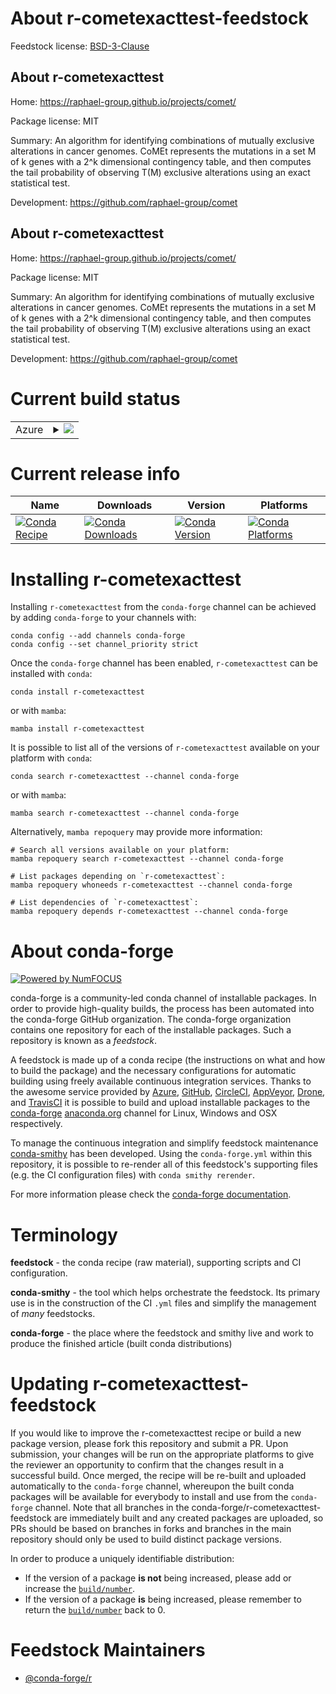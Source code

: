 About r-cometexacttest-feedstock
================================

Feedstock license: [BSD-3-Clause](https://github.com/conda-forge/r-cometexacttest-feedstock/blob/main/LICENSE.txt)


About r-cometexacttest
----------------------

Home: https://raphael-group.github.io/projects/comet/

Package license: MIT

Summary: An algorithm for identifying combinations of mutually exclusive alterations in cancer genomes. CoMEt represents the mutations in a set M of k genes with a 2^k dimensional contingency table, and then computes the tail probability of observing T(M) exclusive alterations using an exact statistical test.

Development: https://github.com/raphael-group/comet

About r-cometexacttest
----------------------

Home: https://raphael-group.github.io/projects/comet/

Package license: MIT

Summary: An algorithm for identifying combinations of mutually exclusive alterations in cancer genomes. CoMEt represents the mutations in a set M of k genes with a 2^k dimensional contingency table, and then computes the tail probability of observing T(M) exclusive alterations using an exact statistical test.

Development: https://github.com/raphael-group/comet

Current build status
====================


<table>
    
  <tr>
    <td>Azure</td>
    <td>
      <details>
        <summary>
          <a href="https://dev.azure.com/conda-forge/feedstock-builds/_build/latest?definitionId=4199&branchName=main">
            <img src="https://dev.azure.com/conda-forge/feedstock-builds/_apis/build/status/r-cometexacttest-feedstock?branchName=main">
          </a>
        </summary>
        <table>
          <thead><tr><th>Variant</th><th>Status</th></tr></thead>
          <tbody><tr>
              <td>linux_64_r_base4.3</td>
              <td>
                <a href="https://dev.azure.com/conda-forge/feedstock-builds/_build/latest?definitionId=4199&branchName=main">
                  <img src="https://dev.azure.com/conda-forge/feedstock-builds/_apis/build/status/r-cometexacttest-feedstock?branchName=main&jobName=linux&configuration=linux%20linux_64_r_base4.3" alt="variant">
                </a>
              </td>
            </tr><tr>
              <td>linux_64_r_base4.4</td>
              <td>
                <a href="https://dev.azure.com/conda-forge/feedstock-builds/_build/latest?definitionId=4199&branchName=main">
                  <img src="https://dev.azure.com/conda-forge/feedstock-builds/_apis/build/status/r-cometexacttest-feedstock?branchName=main&jobName=linux&configuration=linux%20linux_64_r_base4.4" alt="variant">
                </a>
              </td>
            </tr><tr>
              <td>osx_64_r_base4.3</td>
              <td>
                <a href="https://dev.azure.com/conda-forge/feedstock-builds/_build/latest?definitionId=4199&branchName=main">
                  <img src="https://dev.azure.com/conda-forge/feedstock-builds/_apis/build/status/r-cometexacttest-feedstock?branchName=main&jobName=osx&configuration=osx%20osx_64_r_base4.3" alt="variant">
                </a>
              </td>
            </tr><tr>
              <td>osx_64_r_base4.4</td>
              <td>
                <a href="https://dev.azure.com/conda-forge/feedstock-builds/_build/latest?definitionId=4199&branchName=main">
                  <img src="https://dev.azure.com/conda-forge/feedstock-builds/_apis/build/status/r-cometexacttest-feedstock?branchName=main&jobName=osx&configuration=osx%20osx_64_r_base4.4" alt="variant">
                </a>
              </td>
            </tr><tr>
              <td>win_64_r_base4.3</td>
              <td>
                <a href="https://dev.azure.com/conda-forge/feedstock-builds/_build/latest?definitionId=4199&branchName=main">
                  <img src="https://dev.azure.com/conda-forge/feedstock-builds/_apis/build/status/r-cometexacttest-feedstock?branchName=main&jobName=win&configuration=win%20win_64_r_base4.3" alt="variant">
                </a>
              </td>
            </tr><tr>
              <td>win_64_r_base4.4</td>
              <td>
                <a href="https://dev.azure.com/conda-forge/feedstock-builds/_build/latest?definitionId=4199&branchName=main">
                  <img src="https://dev.azure.com/conda-forge/feedstock-builds/_apis/build/status/r-cometexacttest-feedstock?branchName=main&jobName=win&configuration=win%20win_64_r_base4.4" alt="variant">
                </a>
              </td>
            </tr>
          </tbody>
        </table>
      </details>
    </td>
  </tr>
</table>

Current release info
====================

| Name | Downloads | Version | Platforms |
| --- | --- | --- | --- |
| [![Conda Recipe](https://img.shields.io/badge/recipe-r--cometexacttest-green.svg)](https://anaconda.org/conda-forge/r-cometexacttest) | [![Conda Downloads](https://img.shields.io/conda/dn/conda-forge/r-cometexacttest.svg)](https://anaconda.org/conda-forge/r-cometexacttest) | [![Conda Version](https://img.shields.io/conda/vn/conda-forge/r-cometexacttest.svg)](https://anaconda.org/conda-forge/r-cometexacttest) | [![Conda Platforms](https://img.shields.io/conda/pn/conda-forge/r-cometexacttest.svg)](https://anaconda.org/conda-forge/r-cometexacttest) |

Installing r-cometexacttest
===========================

Installing `r-cometexacttest` from the `conda-forge` channel can be achieved by adding `conda-forge` to your channels with:

```
conda config --add channels conda-forge
conda config --set channel_priority strict
```

Once the `conda-forge` channel has been enabled, `r-cometexacttest` can be installed with `conda`:

```
conda install r-cometexacttest
```

or with `mamba`:

```
mamba install r-cometexacttest
```

It is possible to list all of the versions of `r-cometexacttest` available on your platform with `conda`:

```
conda search r-cometexacttest --channel conda-forge
```

or with `mamba`:

```
mamba search r-cometexacttest --channel conda-forge
```

Alternatively, `mamba repoquery` may provide more information:

```
# Search all versions available on your platform:
mamba repoquery search r-cometexacttest --channel conda-forge

# List packages depending on `r-cometexacttest`:
mamba repoquery whoneeds r-cometexacttest --channel conda-forge

# List dependencies of `r-cometexacttest`:
mamba repoquery depends r-cometexacttest --channel conda-forge
```


About conda-forge
=================

[![Powered by
NumFOCUS](https://img.shields.io/badge/powered%20by-NumFOCUS-orange.svg?style=flat&colorA=E1523D&colorB=007D8A)](https://numfocus.org)

conda-forge is a community-led conda channel of installable packages.
In order to provide high-quality builds, the process has been automated into the
conda-forge GitHub organization. The conda-forge organization contains one repository
for each of the installable packages. Such a repository is known as a *feedstock*.

A feedstock is made up of a conda recipe (the instructions on what and how to build
the package) and the necessary configurations for automatic building using freely
available continuous integration services. Thanks to the awesome service provided by
[Azure](https://azure.microsoft.com/en-us/services/devops/), [GitHub](https://github.com/),
[CircleCI](https://circleci.com/), [AppVeyor](https://www.appveyor.com/),
[Drone](https://cloud.drone.io/welcome), and [TravisCI](https://travis-ci.com/)
it is possible to build and upload installable packages to the
[conda-forge](https://anaconda.org/conda-forge) [anaconda.org](https://anaconda.org/)
channel for Linux, Windows and OSX respectively.

To manage the continuous integration and simplify feedstock maintenance
[conda-smithy](https://github.com/conda-forge/conda-smithy) has been developed.
Using the ``conda-forge.yml`` within this repository, it is possible to re-render all of
this feedstock's supporting files (e.g. the CI configuration files) with ``conda smithy rerender``.

For more information please check the [conda-forge documentation](https://conda-forge.org/docs/).

Terminology
===========

**feedstock** - the conda recipe (raw material), supporting scripts and CI configuration.

**conda-smithy** - the tool which helps orchestrate the feedstock.
                   Its primary use is in the construction of the CI ``.yml`` files
                   and simplify the management of *many* feedstocks.

**conda-forge** - the place where the feedstock and smithy live and work to
                  produce the finished article (built conda distributions)


Updating r-cometexacttest-feedstock
===================================

If you would like to improve the r-cometexacttest recipe or build a new
package version, please fork this repository and submit a PR. Upon submission,
your changes will be run on the appropriate platforms to give the reviewer an
opportunity to confirm that the changes result in a successful build. Once
merged, the recipe will be re-built and uploaded automatically to the
`conda-forge` channel, whereupon the built conda packages will be available for
everybody to install and use from the `conda-forge` channel.
Note that all branches in the conda-forge/r-cometexacttest-feedstock are
immediately built and any created packages are uploaded, so PRs should be based
on branches in forks and branches in the main repository should only be used to
build distinct package versions.

In order to produce a uniquely identifiable distribution:
 * If the version of a package **is not** being increased, please add or increase
   the [``build/number``](https://docs.conda.io/projects/conda-build/en/latest/resources/define-metadata.html#build-number-and-string).
 * If the version of a package **is** being increased, please remember to return
   the [``build/number``](https://docs.conda.io/projects/conda-build/en/latest/resources/define-metadata.html#build-number-and-string)
   back to 0.

Feedstock Maintainers
=====================

* [@conda-forge/r](https://github.com/orgs/conda-forge/teams/r/)

